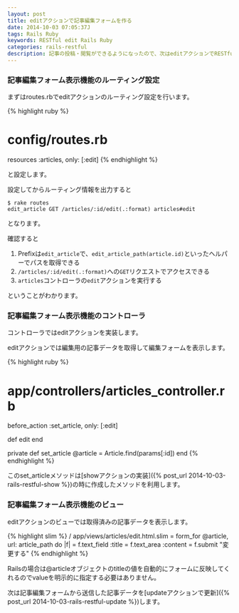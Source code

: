 ```yaml
---
layout: post
title: editアクションで記事編集フォームを作る
date: 2014-10-03 07:05:37J
tags: Rails Ruby
keywords: RESTful edit Rails Ruby
categories: rails-restful
description: 記事の投稿・閲覧ができるようになったので、次はeditアクションでRESTfulな記事編集フォーム表示を行います。
---
```




### 記事編集フォーム表示機能のルーティング設定

まずはroutes.rbでeditアクションのルーティング設定を行います。

{% highlight ruby %}
# config/routes.rb
resources :articles, only: [:edit]
{% endhighlight %}

と設定します。

設定してからルーティング情報を出力すると

    $ rake routes
    edit_article GET /articles/:id/edit(.:format) articles#edit

となります。

確認すると

1. Prefixは`edit_article`で、`edit_article_path(article.id)`といったヘルパーでパスを取得できる
2. `/articles/:id/edit(.:format)`への`GET`リクエストでアクセスできる
3. `articles`コントローラの`edit`アクションを実行する

ということがわかります。

### 記事編集フォーム表示機能のコントローラ

コントローラではeditアクションを実装します。

editアクションでは編集用の記事データを取得して編集フォームを表示します。

{% highlight ruby %}
# app/controllers/articles_controller.rb
before_action :set_article, only: [:edit]

def edit
end

private
  def set_article
    @article = Article.find(params[:id])
  end
{% endhighlight %}

このset_articleメソッドは[showアクションの実装]({% post_url 2014-10-03-rails-restful-show %})の時に作成したメソッドを利用します。

### 記事編集フォーム表示機能のビュー

editアクションのビューでは取得済みの記事データを表示します。

{% highlight slim %}
/ app/views/articles/edit.html.slim
= form_for @article, url: article_path do |f|
  = f.text_field :title
  = f.text_area :content
  = f.submit "変更する"
{% endhighlight %}

Railsの場合は@articleオブジェクトのtitleの値を自動的にフォームに反映してくれるのでvalueを明示的に指定する必要はありません。

次は記事編集フォームから送信した記事データを[updateアクションで更新]({% post_url 2014-10-03-rails-restful-update %})します。

